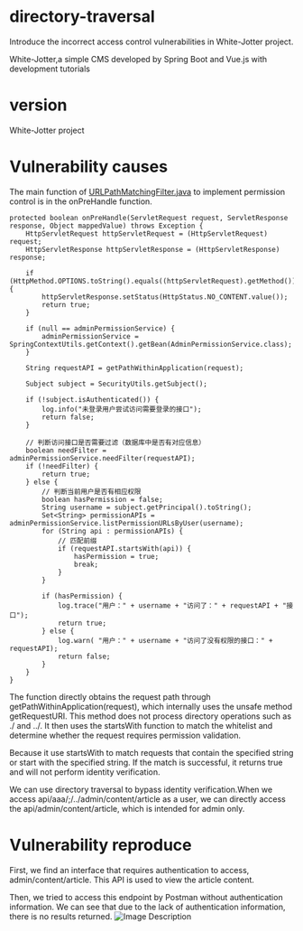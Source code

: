 # directory-traversal
Introduce the incorrect access control vulnerabilities in White-Jotter project.

White-Jotter,a simple CMS developed by Spring Boot and Vue.js with development tutorials
# version
White-Jotter project

# Vulnerability causes
The main function of [URLPathMatchingFilter.java](https://github.com/Antabot/White-Jotter/blob/master/wj/src/main/java/com/gm/wj/filter/URLPathMatchingFilter.java) to implement permission control is in the onPreHandle function.


    protected boolean onPreHandle(ServletRequest request, ServletResponse response, Object mappedValue) throws Exception {
        HttpServletRequest httpServletRequest = (HttpServletRequest) request;
        HttpServletResponse httpServletResponse = (HttpServletResponse) response;

        if (HttpMethod.OPTIONS.toString().equals((httpServletRequest).getMethod())) {
            httpServletResponse.setStatus(HttpStatus.NO_CONTENT.value());
            return true;
        }

        if (null == adminPermissionService) {
            adminPermissionService = SpringContextUtils.getContext().getBean(AdminPermissionService.class);
        }

        String requestAPI = getPathWithinApplication(request);

        Subject subject = SecurityUtils.getSubject();

        if (!subject.isAuthenticated()) {
            log.info("未登录用户尝试访问需要登录的接口");
            return false;
        }

        // 判断访问接口是否需要过滤（数据库中是否有对应信息）
        boolean needFilter = adminPermissionService.needFilter(requestAPI);
        if (!needFilter) {
            return true;
        } else {
            // 判断当前用户是否有相应权限
            boolean hasPermission = false;
            String username = subject.getPrincipal().toString();
            Set<String> permissionAPIs = adminPermissionService.listPermissionURLsByUser(username);
            for (String api : permissionAPIs) {
                // 匹配前缀
                if (requestAPI.startsWith(api)) {
                    hasPermission = true;
                    break;
                }
            }

            if (hasPermission) {
                log.trace("用户：" + username + "访问了：" + requestAPI + "接口");
                return true;
            } else {
                log.warn( "用户：" + username + "访问了没有权限的接口：" + requestAPI);
                return false;
            }
        }
    }
   The function directly obtains the request path through getPathWithinApplication(request), which internally uses the unsafe method getRequestURI. This method does not process directory operations such as ./ and ../. It then uses the startsWith function to match the whitelist and determine whether the request requires permission validation.
   
   Because it use startsWith to match requests that contain the specified string or start with the specified string. If the match is successful, it returns true and will not perform identity verification.

  We can use directory traversal to bypass identity verification.When we access api/aaa/;/../admin/content/article as a user, we can directly access the api/admin/content/article, which is intended for admin only.

# Vulnerability reproduce

First, we find an interface that requires authentication to access, admin/content/article. This API is used to view the article content.

Then, we tried to access this endpoint by Postman without authentication information. We can see that due to the lack of authentication information, there is no results returned.
![Image Description](https://user-images.githubusercontent.com/your-username/your-image.png)




   
